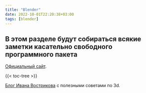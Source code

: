 ```yaml
---
title: "Blender"
date: 2022-10-01T22:20:38+03:00
tags: [blender]
---
```


## В этом разделе будут собираться всякие заметки касательно свободного программного пакета

[Официальный сайт](http://blender.org).

{{< toc-tree >}}

[Блог Ивана Вострикова](http://mrven.ru/game-cg) с полезными советами по 3d.
